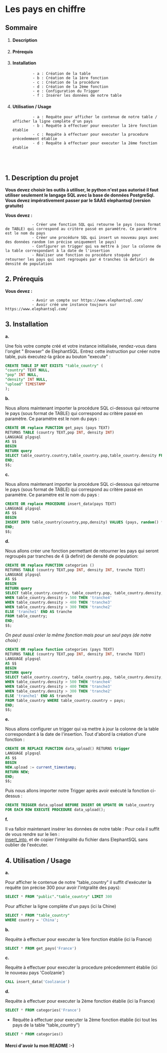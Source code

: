 


 
# Les pays en chiffre<br/>


## Sommaire

1. #### Description
2. #### Prérequis
3. #### Installation

                - a : Création de la table
                - b : Création de la 1ère fonction
                - c : Création de la procédure 
                - d : Création de la 2ème fonction
                - e : Configuration du Trigger
                - f : Insérer les données de notre table


4. #### Utilisation / Usage

                - a : Requête pour afficher le contenue de notre table / afficher la ligne complète d'un pays
                - b : Requête à effectuer pour executer la 1ère fonction établie 
                - c : Requête à effectuer pour executer la procedure précedemment établie
                - d : Requête à effectuer pour executer la 2ème fonction établie
<br/><br/>

**1. Description du projet**
-----------------------------------------------------------------------------------------------------------------------------

**Vous devez choisir les outils à utiliser, le python n'est pas autorisé il faut utiliser seulement le langage SQL avec la base de données PostgreSql. Vous devez impérativement passer par le SAAS elephantsql (version gratuite)**

**Vous devez :**

                - Créer une fonction SQL qui retourne le pays (sous format de TABLE) qui correspond au critère passé en paramètre. Ce paramètre est le nom du pays
                - Créer une procédure SQL qui insert un nouveau pays avec des données random (on précise uniquement le pays)
                - Configurer un trigger qui va mettre à jour la colonne de la table correspondant à la date de l'insertion
                - Réaliser une fonction ou procédure stoquée pour retourner les pays qui sont regroupés par 4 tranches (à definir) de densité de population



**2. Prérequis**
-----------------------------------------------------------------------------------------------------------------------------

**Vous devez :**

                - Avoir un compte sur https://www.elephantsql.com/ 
                - Avoir créé une instance toujours sur https://www.elephantsql.com/
                


**3. Installation**
-----------------------------------------------------------------------------------------------------------------------------

__a.__  
    
Une fois votre compte créé et votre instance initialisée, rendez-vous dans l'onglet " Browser" de ElephantSQL.
Entrez cette instruction pur créer notre table, puis éxecutez-la grâce au bouton "execute" : 

```SQL
CREATE TABLE IF NOT EXISTS "table_country" (
"country" TEXT NULL,
"pop" INT NULL,
"density" INT NULL,
"upload" TIMESTAMP
);
```

__b.__ 

Nous allons maintenant importer la procédure SQL ci-dessous qui retourne le pays (sous format de TABLE) 
qui correspond au critère passé en paramètre. Ce paramètre est le nom du pays : 

```SQL
CREATE OR replace FUNCTION get_pays (pays TEXT) 
RETURNS TABLE (country TEXT,pop INT, density INT)
LANGUAGE plpgsql
AS $$
BEGIN
RETURN query 
SELECT table_country.country,table_country.pop,table_country.density FROM table_country WHERE table_country.country = pays;
END;
$$;
```  

__c.__

Nous allons maintenant importer la procédure SQL ci-dessous qui retourne le pays (sous format de TABLE) 
qui correspond au critère passé en paramètre. Ce paramètre est le nom du pays :

```SQL
CREATE OR replace PROCEDURE insert_data(pays TEXT)
LANGUAGE plpgsql
AS $$
BEGIN
INSERT INTO table_country(country,pop,density) VALUES (pays, random() * 10000, random() * 10000);
END;
$$;
```


__d.__

Nous allons créer une fonction permettant de retourner les pays qui seront regroupés par tranches de 4 (à definir)
de densité de population:

```SQL
CREATE OR replace FUNCTION categories () 
RETURNS TABLE (country TEXT,pop INT, density INT, tranche TEXT)
LANGUAGE plpgsql
AS $$
BEGIN
RETURN query 
SELECT table_country.country, table_country.pop, table_country.density, CASE
WHEN table_country.density > 500 THEN 'tranche4'
WHEN table_country.density > 400 THEN 'tranche3'
WHEN table_country.density > 300 THEN 'tranche2'
ELSE 'tranche1' END AS tranche
FROM table_country;
END;
$$;
```
*On peut aussi créer la même fonction mais pour un seul pays (de notre choix) :*

```SQL
CREATE OR replace function categories (pays TEXT) 
RETURNS TABLE (country TEXT,pop INT, density INT, tranche TEXT)
LANGUAGE plpgsql
AS $$
BEGIN
RETURN query 
SELECT table_country.country, table_country.pop, table_country.density, CASE
WHEN table_country.density > 500 THEN 'tranche4'
WHEN table_country.density > 400 THEN 'tranche3'
WHEN table_country.density > 300 THEN 'tranche2'
ELSE 'tranche1' END AS tranche
FROM table_country WHERE table_country.country = pays;
END;
$$;
```
__e.__

Nous allons configurer un trigger qui va mettre à jour la colonne de la table correspondant à la 
date de l'insertion.
Tout d'abord la création d'une fonction :

```SQL
CREATE OR REPLACE FUNCTION data_upload() RETURNS trigger
LANGUAGE plpgsql
AS $$
BEGIN
NEW.upload := current_timestamp;
RETURN NEW;
END;
$$;
```
Puis nous allons importer notre Trigger après avoir exécuté la fonction ci-dessus :

```SQL
CREATE TRIGGER data_upload BEFORE INSERT OR UPDATE ON table_country      
FOR EACH ROW EXECUTE PROCEDURE data_upload();
```

__f.__

Il va falloir maintenant insérer les données de notre table :
Pour cela il suffit de vous rendre sur le lien : <br/>
[insert_into](https://github.com/TOMCASS/P3_pays/blob/master/creation_table/insert_into.sql), et de copier l'intégralité du fichier dans ElephantSQL sans oublier de l'exécuter.



**4. Utilisation / Usage** 
-----------------------------------------------------------------------------------------------------------------------------

__a.__

Pour afficher le contenue de notre "table_country" il suffit d'exécuter la requête (on précise 300 pour avoir l'intgralité des pays):

```SQL
SELECT * FROM "public"."table_country" LIMIT 300
```

Pour afficher la ligne complète d'un pays (ici la Chine)

```SQL
SELECT * FROM "table_country"
WHERE country = 'China';
```

__b.__

Requête à effectuer pour executer la 1ère fonction établie (ici la France)

```SQL
SELECT * FROM get_pays('France')
```

__c.__

Requête à effectuer pour executer la procedure précedemment établie (ici le nouveau pays 'Coolzanie')

```SQL
CALL insert_data('Coolzanie')
```

__d.__

Requête à effectuer pour executer la 2ème fonction établie (ici la France)

```SQL
SELECT * FROM categories('France')
```

* Requête à effectuer pour executer la 2ème fonction établie (ici tout les pays de la table "table_country")

```SQL
SELECT * FROM categories()
```

#### Merci d'avoir lu mon README :-)




